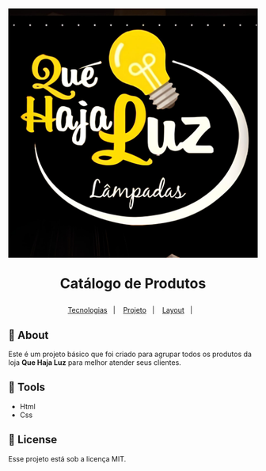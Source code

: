 <h1 align="center">
<img src="assets/quehajaluz.jpeg">
<p>Catálogo de Produtos </p>
</h1>


<p align="center">
  <a href="#-About">Tecnologias</a>&nbsp;&nbsp;&nbsp;|&nbsp;&nbsp;&nbsp;
  <a href="#-Tools">Projeto</a>&nbsp;&nbsp;&nbsp;|&nbsp;&nbsp;&nbsp;
  <a href="#-License">Layout</a>&nbsp;&nbsp;&nbsp;|&nbsp;&nbsp;&nbsp;
 
</p>

## 📙 About

Este é um projeto básico que foi criado para agrupar todos os produtos da loja **Que Haja Luz** para melhor atender seus clientes.

## 🔨 Tools

- Html
- Css

## 📜 License

Esse projeto está sob a licença MIT.

